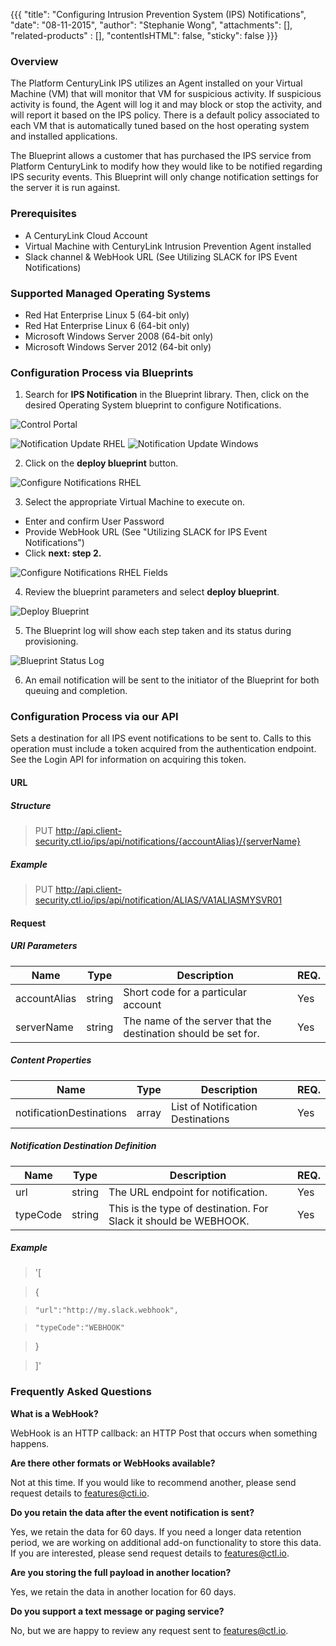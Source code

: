 {{{
  "title": "Configuring Intrusion Prevention System (IPS) Notifications",
  "date": "08-11-2015",
  "author": "Stephanie Wong",
  "attachments": [],
  "related-products" : [],
  "contentIsHTML": false,
  "sticky": false
}}}

### Overview

The Platform CenturyLink IPS utilizes an Agent installed on your Virtual Machine (VM) that will monitor that VM for suspicious activity. If suspicious activity is found, the Agent will log it and may block or stop the activity, and will report it based on the IPS policy. There is a default policy associated to each VM that is automatically tuned based on the host operating system and installed applications.

The Blueprint allows a customer that has purchased the IPS service from Platform CenturyLink to modify how they would like to be notified regarding IPS security events. This Blueprint will only change notification settings for the server it is run against.

### Prerequisites

* A CenturyLink Cloud Account
* Virtual Machine with CenturyLink Intrusion Prevention Agent installed
* Slack channel & WebHook URL (See Utilizing SLACK for IPS Event Notifications)

### Supported Managed Operating Systems

* Red Hat Enterprise Linux 5 (64-bit only)
* Red Hat Enterprise Linux 6 (64-bit only)
* Microsoft Windows Server 2008 (64-bit only)
* Microsoft Windows Server 2012 (64-bit only)

### Configuration Process via Blueprints

1. Search for **IPS Notification** in the Blueprint library. Then, click on the desired Operating System blueprint to configure Notifications.

  ![Control Portal](../images/notificationupdate_controlportal.png)

  ![Notification Update RHEL](../images/notificationupdate_rhel_blueprintname.png) ![Notification Update Windows](../images/notificationupdate_windows_blueprintname.png)

2. Click on the **deploy blueprint** button.

  ![Configure Notifications RHEL](../images/notificationupdate_rhel_configure.png)

3. Select the appropriate Virtual Machine to execute on.

  * Enter and confirm User Password
  * Provide WebHook URL (See "Utilizing SLACK for IPS Event Notifications")
  * Click **next: step 2.**

  ![Configure Notifications RHEL Fields](../images/notificationupdate_rhel_blueprintfields.png)

4. Review the blueprint parameters and select **deploy blueprint**.

  ![Deploy Blueprint](../images/notificationupdate_rhel_deploy.png)

5. The Blueprint log will show each step taken and its status during provisioning.

  ![Blueprint Status Log](../images/notificationupdate_rhel_logstatus.png)

6. An email notification will be sent to the initiator of the Blueprint for both queuing and completion.

### Configuration Process via our API

Sets a destination for all IPS event notifications to be sent to. Calls to this operation must include a token acquired from the authentication endpoint. See the Login API for information on acquiring this token.

#### URL

##### Structure

>PUT http://api.client-security.ctl.io/ips/api/notifications/{accountAlias}/{serverName}

##### Example

>PUT http://api.client-security.ctl.io/ips/api/notification/ALIAS/VA1ALIASMYSVR01

#### Request

##### URI Parameters

|**Name**     |**Type**|**Description**                                                |**REQ.**|
|-------------|--------|---------------------------------------------------------------|--------|
|accountAlias |string  |Short code for a particular account                            |Yes     |
|serverName   |string  |The name of the server that the destination should be set for. |Yes     |

##### Content Properties

|**Name**                 |**Type**|**Description**                          |**REQ.**|
|-------------------------|--------|-----------------------------------------|--------|
|notificationDestinations |array   | List of Notification Destinations       |Yes     |       

##### Notification Destination Definition 

|**Name** |**Type**|**Description**                                                   |**REQ.**|
|---------|--------|------------------------------------------------------------------|--------|
|url      |string  |The URL endpoint for notification.                                |Yes     |
|typeCode |string  |This is the type of destination. For Slack it should be WEBHOOK.  |Yes     |


##### Example

> '[

>   {

>     "url":"http://my.slack.webhook",

>     "typeCode":"WEBHOOK"

>   }

> ]'


### Frequently Asked Questions

**What is a WebHook?**

WebHook is an HTTP callback: an HTTP Post that occurs when something happens.

**Are there other formats or WebHooks available?**

Not at this time. If you would like to recommend another, please send request details to [features@cti.io](mailto:features@ctl.io).

**Do you retain the data after the event notification is sent?**

Yes, we retain the data for 60 days.  If you need a longer data retention period, we are working on additional add-on functionality to store this data.  If you are interested, please send request details to [features@ctl.io](mailto:features@ctl.io).

**Are you storing the full payload in another location?**

Yes, we retain the data in another location for 60 days.

**Do you support a text message or paging service?**

No, but we are happy to review any request sent to [features@ctl.io](mailto:features@ctl.io).
